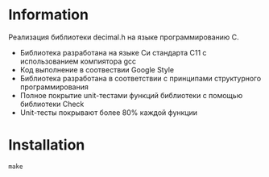 # Information
Реализация библиотеки decimal.h на языке программированию С.

- Библиотека разработана на языке Си стандарта C11 с использованием компиятора gcc   
- Код выполнение в соотвествии Google Style
- Библиотека разработана в соответствии с принципами структурного программирования
- Полное покрытие unit-тестами функций библиотеки c помощью библиотеки Check  
- Unit-тесты покрывают более 80% каждой функции  

# Installation
```
make
```
